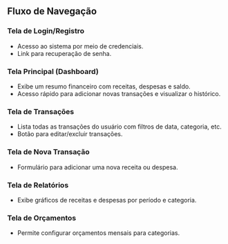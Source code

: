 ## Fluxo de Navegação

### Tela de Login/Registro
  * Acesso ao sistema por meio de credenciais.
  * Link para recuperação de senha.

### Tela Principal (Dashboard)
  * Exibe um resumo financeiro com receitas, despesas e saldo.
  * Acesso rápido para adicionar novas transações e visualizar o histórico.

### Tela de Transações
  * Lista todas as transações do usuário com filtros de data, categoria, etc.
  * Botão para editar/excluir transações.

### Tela de Nova Transação
  * Formulário para adicionar uma nova receita ou despesa.

### Tela de Relatórios
  * Exibe gráficos de receitas e despesas por período e categoria.

### Tela de Orçamentos
  * Permite configurar orçamentos mensais para categorias.